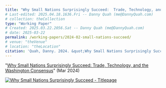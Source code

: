 ```yaml
---
title: "Why Small Nations Surprisingly Succeed:  Trade, Technology, and the Washington Consensus"
# Last-edited: 2025.04.18.1636.Fri -- Danny Quah (me@DannyQuah.com)
# collection: theCollection
type: "Working Paper"
# Created: 2025.03.22.2056.Sat -- Danny Quah (me@DannyQuah.com)
# date: 2025-03-22
permalink: /working-papers/2024-02-small-nations-succeed/
# venue: "theVenue"
# location: "theLocation"
citation: 'Quah, Danny. 2024. &quot;Why Small Nations Surprisingly Succeed: Trade, Technology, and the Washington Consensus.&quot; LKYSPP Working Paper (Mar)'
---
```

"<a href="https://DannyQuah.github.io/Storage/2024.02-Danny.Quah-Small-Nations-Success.pdf">Why Small Nations Surprisingly Succeed:  Trade, Technology, and the Washington Consensus</a>" (Mar 2024)  

[<img src="https://DannyQuah.github.io/Storage/2024.02-Danny.Quah-Small-Nations-Success-titlepage.png" alt = "Why Small Nations Surprisingly Succeed - Titlepage"/>](https://dannyquah.github.io/Storage/2024.02-Danny.Quah-Small-Nations-Success.pdf)

<!---
   Invisible section // 2024-02-small-nations-succeed.md
-->

